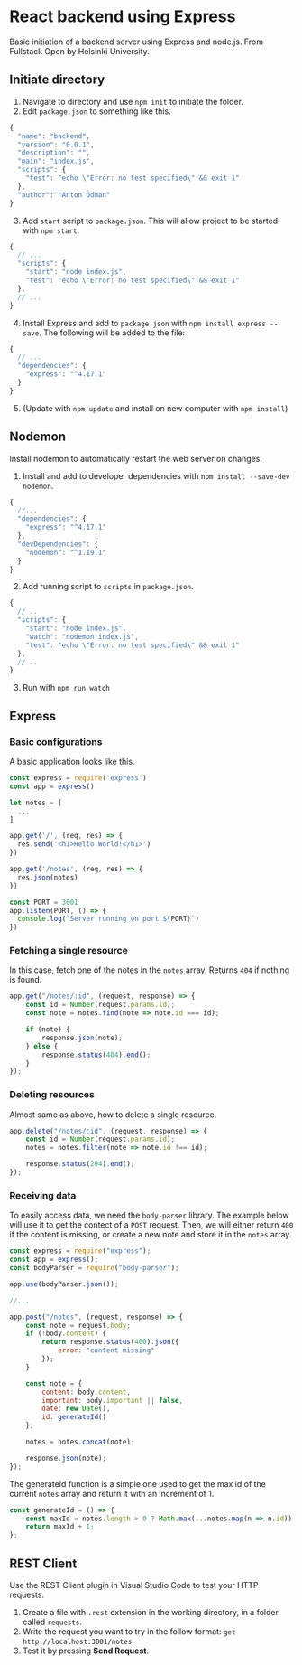 # React backend using Express

Basic initiation of a backend server using Express and node.js. From Fullstack Open by Helsinki University.

## Initiate directory

1. Navigate to directory and use `npm init` to initiate the folder.
2. Edit `package.json` to something like this.

```javascript
{
  "name": "backend",
  "version": "0.0.1",
  "description": "",
  "main": "index.js",
  "scripts": {
    "test": "echo \"Error: no test specified\" && exit 1"
  },
  "author": "Anton Ödman"
}
```

3. Add `start` script to `package.json`. This will allow project to be started with `npm start`.

```javascript
{
  // ...
  "scripts": {
    "start": "node index.js",
    "test": "echo \"Error: no test specified\" && exit 1"
  },
  // ...
}
```

4. Install Express and add to `package.json` with `npm install express --save`. The following will be added to the file:

```javascript
{
  // ...
  "dependencies": {
    "express": "^4.17.1"
  }
}
```

5. (Update with `npm update` and install on new computer with `npm install`)

## Nodemon

Install nodemon to automatically restart the web server on changes.

1. Install and add to developer dependencies with `npm install --save-dev nodemon`.

```javascript
{
  //...
  "dependencies": {
    "express": "^4.17.1"
  },
  "devDependencies": {
    "nodemon": "^1.19.1"
  }
}
```

2. Add running script to `scripts` in `package.json`.

```javascript
{
  // ..
  "scripts": {
    "start": "node index.js",
    "watch": "nodemon index.js",
    "test": "echo \"Error: no test specified\" && exit 1"
  },
  // ..
}
```

3. Run with `npm run watch`

## Express

### Basic configurations

A basic application looks like this.

```javascript
const express = require('express')
const app = express()

let notes = [
  ...
]

app.get('/', (req, res) => {
  res.send('<h1>Hello World!</h1>')
})

app.get('/notes', (req, res) => {
  res.json(notes)
})

const PORT = 3001
app.listen(PORT, () => {
  console.log(`Server running on port ${PORT}`)
})
```

### Fetching a single resource

In this case, fetch one of the notes in the `notes` array. Returns `404` if nothing is found.

```javascript
app.get("/notes/:id", (request, response) => {
    const id = Number(request.params.id);
    const note = notes.find(note => note.id === id);

    if (note) {
        response.json(note);
    } else {
        response.status(404).end();
    }
});
```

### Deleting resources

Almost same as above, how to delete a single resource.

```javascript
app.delete("/notes/:id", (request, response) => {
    const id = Number(request.params.id);
    notes = notes.filter(note => note.id !== id);

    response.status(204).end();
});
```

### Receiving data

To easily access data, we need the `body-parser` library. The example below will use it to get the contect of a `POST` request. Then, we will either return `400` if the content is missing, or create a new note and store it in the `notes` array.

```javascript
const express = require("express");
const app = express();
const bodyParser = require("body-parser");

app.use(bodyParser.json());

//...

app.post("/notes", (request, response) => {
    const note = request.body;
    if (!body.content) {
        return response.status(400).json({
            error: "content missing"
        });
    }

    const note = {
        content: body.content,
        important: body.important || false,
        date: new Date(),
        id: generateId()
    };

    notes = notes.concat(note);

    response.json(note);
});
```

The generateId function is a simple one used to get the max id of the current `notes` array and return it with an increment of 1.

```javascript
const generateId = () => {
    const maxId = notes.length > 0 ? Math.max(...notes.map(n => n.id)) : 0;
    return maxId + 1;
};
```

## REST Client

Use the REST Client plugin in Visual Studio Code to test your HTTP requests.

1. Create a file with `.rest` extension in the working directory, in a folder called `requests`.
2. Write the request you want to try in the follow format: `get http://localhost:3001/notes`.
3. Test it by pressing **Send Request**.
